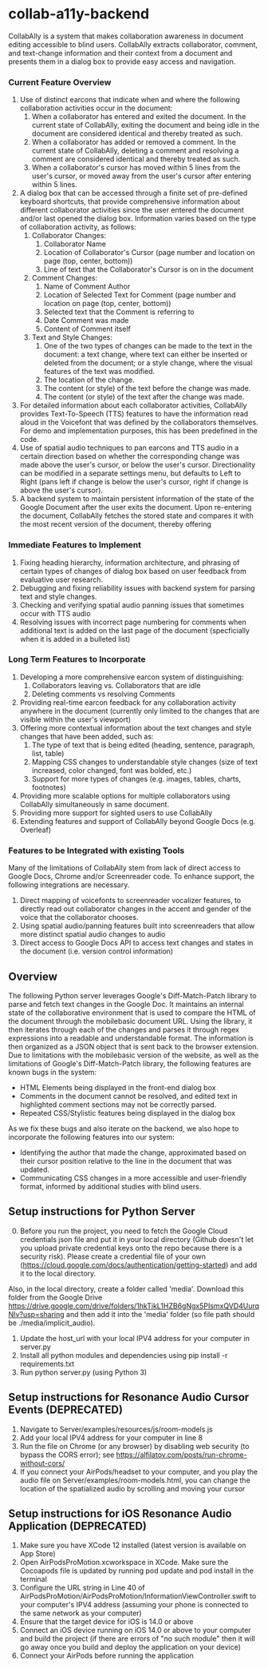 # collab-a11y-backend
CollabAlly is a system that makes collaboration awareness in document editing accessible to blind users. CollabAlly extracts collaborator, comment, and text-change information and their context from a document and presents them in a dialog box to provide easy access and navigation.

### Current Feature Overview
1. Use of distinct earcons that indicate when and where the following collaboration activities occur in the document:
    1. When a collaborator has entered and exited the document. In the current state of CollabAlly, exiting the document and being idle in the document are considered identical and thereby treated as such.
    2. When a collaborator has added or removed a comment. In the current state of CollabAlly, deleting a comment and resolving a comment are considered identical and thereby treated as such.
    3. When a collaborator's cursor has moved within 5 lines from the user's cursor, or moved away from the user's cursor after entering within 5 lines.
2. A dialog box that can be accessed through a finite set of pre-defined keyboard shortcuts, that provide comprehensive information about different collaborator activities since the user entered the document and/or last opened the dialog box. Information varies based on the type of collaboration activity, as follows:
    1. Collaborator Changes:
        1. Collaborator Name
        2. Location of Collaborator's Cursor (page number and location on page (top, center, bottom))
        3. Line of text that the Collaborator's Cursor is on in the document
    2. Comment Changes:
        1. Name of Comment Author
        2. Location of Selected Text for Comment (page number and location on page (top, center, bottom))
        3. Selected text that the Comment is referring to
        4. Date Comment was made
        5. Content of Comment itself
    3. Text and Style Changes:
        1. One of the two types of changes can be made to the text in the document: a text change, where text can either be inserted or deleted from the document; or a style change, where the visual features of the text was modified.
        2. The location of the change.
        3. The content (or style) of the text before the change was made.
        4. The content (or style) of the text after the change was made.
3. For detailed information about each collaborator activities, CollabAlly provides Text-To-Speech (TTS) features to have the information read aloud in the Voicefont that was defined by the collaborators themselves. For demo and implementation purposes, this has been predefined in the code. 
4. Use of spatial audio techniques to pan earcons and TTS audio in a certain direction based on whether the corresponding change was made above the user's cursor, or below the user's cursor. Directionality can be modified in a separate settings menu, but defaults to Left to Right (pans left if change is below the user's cursor, right if change is above the user's cursor).
5. A backend system to maintain persistent information of the state of the Google Document after the user exits the document. Upon re-entering the document, CollabAlly fetches the stored state and compares it with the most recent version of the document, thereby offering 

### Immediate Features to Implement
1. Fixing heading hierarchy, information architecture, and phrasing of certain types of changes of dialog box based on user feedback from evaluative user research.
2. Debugging and fixing reliability issues with backend system for parsing text and style changes.
3. Checking and verifying spatial audio panning issues that sometimes occur with TTS audio
4. Resolving issues with incorrect page numbering for comments when additional text is added on the last page of the document (specficially when it is added in a bulleted list)

### Long Term Features to Incorporate
1. Developing a more comprehensive earcon system of distinguishing:
    1. Collaborators leaving vs. Collaborators that are idle
    2. Deleting comments vs resolving Comments
2. Providing real-time earcon feedback for any collaboration activity anywhere in the document (currently only limited to the changes that are visible within the user's viewport)
3. Offering more contextual information about the text changes and style changes that have been added, such as:
    1. The type of text that is being edited (heading, sentence, paragraph, list, table)
    2. Mapping CSS changes to understandable style changes (size of text increased, color changed, font was bolded, etc.)
    3. Support for more types of changes (e.g. images, tables, charts, footnotes)
4. Providing more scalable options for multiple collaborators using CollabAlly simultaneously in same document.
5. Providing more support for sighted users to use CollabAlly
6. Extending features and support of CollabAlly beyond Google Docs (e.g. Overleaf)

### Features to be Integrated with existing Tools
Many of the limitations of CollabAlly stem from lack of direct access to Google Docs, Chrome and/or Screenreader code. To enhance support, the following integrations are necessary.
1. Direct mapping of voicefonts to screenreader vocalizer features, to directly read out collaborator changes in the accent and gender of the voice that the collaborator chooses. 
2. Using spatial audio/panning features built into screenreaders that allow more distinct spatial audio changes to audio
3. Direct access to Google Docs API to access text changes and states in the document (i.e. version control information)

## Overview
The following Python server leverages Google's Diff-Match-Patch library to parse and fetch text changes in the Google Doc. It maintains an internal state of the collaborative environment that is used to compare the HTML of the document through the mobilebasic document URL. Using the library, it then iterates through each of the changes and parses it through regex expressions into a readable and understandable format. The information is then organized as a JSON object that is sent back to the browser extension. Due to limitations with the mobilebasic version of the website, as well as the limitations of Google's Diff-Match-Patch library, the following features are known bugs in the system:
* HTML Elements being displayed in the front-end dialog box
* Comments in the document cannot be resolved, and edited text in highlighted comment sections may not be correctly parsed.
* Repeated CSS/Stylistic features being displayed in the dialog box

As we fix these bugs and also iterate on the backend, we also hope to incorporate the following features into our system:
* Identifying the author that made the change, approximated based on their cursor position relative to the line in the document that was updated.
* Communicating CSS changes in a more accessible and user-friendly format, informed by additional studies with blind users. 

## Setup instructions for Python Server
0. Before you run the project, you need to fetch the Google Cloud credentials json file and put it in your local directory (Github doesn't let you upload private credential keys onto the repo because there is a security risk). Please create a credential file of your own (https://cloud.google.com/docs/authentication/getting-started) and add it to the local directory.

Also, in the local directory, create a folder called 'media'. Download this folder from the Google Drive https://drive.google.com/drive/folders/1hkTikL1HZB6gNgx5PIsmxQVD4UurqNIv?usp=sharing and then add it into the 'media' folder (so file path should be ./media/implicit_audio).

1. Update the host_url with your local IPV4 address for your computer in server.py
2. Install all python modules and dependencies using pip install -r requirements.txt
3. Run python server.py (using Python 3)

## Setup instructions for Resonance Audio Cursor Events (DEPRECATED)
1. Navigate to Server/examples/resources/js/room-models.js
2. Add your local IPV4 address for your computer in line 8
3. Run the file on Chrome (or any browser) by disabling web security (to bypass the CORS error); see https://alfilatov.com/posts/run-chrome-without-cors/
4. If you connect your AirPods/headset to your computer, and you play the audio file on Server/examples/room-models.html, you can change the location of the spatialized audio by scrolling and moving your cursor

## Setup instructions for iOS Resonance Audio Application (DEPRECATED)
1. Make sure you have XCode 12 installed (latest version is available on App Store)
2. Open AirPodsProMotion.xcworkspace in XCode. Make sure the Cocoapods file is updated by running pod update and pod install in the terminal
3. Configure the URL string in Line 40 of AirPodsProMotion/AirPodsProMotion/InformationViewController.swift to your computer's IPV4 address (assuming your phone is connected to the same network as your computer)
4. Ensure that the target device for iOS is 14.0 or above
5. Connect an iOS device running on iOS 14.0 or above to your computer and build the project (if there are errors of "no such module" then it will go away once you build and deploy the application on your device)
6. Connect your AirPods before running the application 
